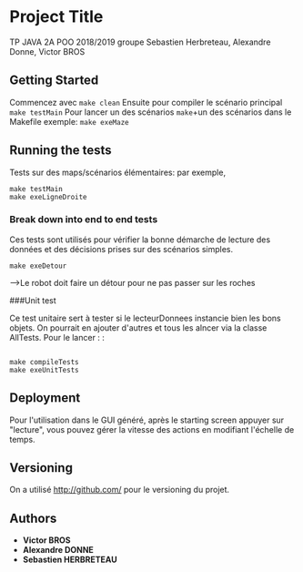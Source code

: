 # Project Title

TP JAVA 2A POO 2018/2019
groupe Sebastien Herbreteau, Alexandre Donne, Victor BROS

## Getting Started

Commencez avec `make clean`
Ensuite pour compiler le scénario principal `make testMain`
Pour lancer un des scénarios `make`+un des scénarios dans le Makefile
exemple: `make exeMaze`

## Running the tests
Tests sur des maps/scénarios élémentaires:
par exemple,
```
make testMain
make exeLigneDroite
```

### Break down into end to end tests

Ces tests sont utilisés pour vérifier la bonne démarche de lecture des données et des décisions prises sur des scénarios simples.

```
make exeDetour
```
-->Le robot doit faire un détour pour ne pas passer sur les roches

###Unit test

Ce test unitaire sert à tester si le lecteurDonnees instancie bien les bons objets.
On pourrait en ajouter d'autres et tous les alncer via la classe AllTests.
Pour le lancer : :

```

make compileTests
make exeUnitTests
```

## Deployment

Pour l'utilisation dans le GUI généré, après le starting screen appuyer sur "lecture", vous pouvez gérer la vitesse des actions en modifiant l'échelle de temps.

## Versioning

On a utilisé http://github.com/ pour le versioning du projet.

## Authors

* **Victor BROS**
* **Alexandre DONNE**
* **Sebastien HERBRETEAU**
